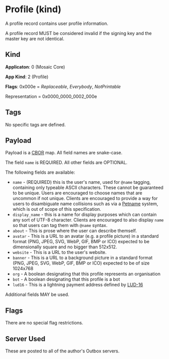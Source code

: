 # Profile (kind)

A profile record contains user profile information.

A profile record MUST be considered invalid if the signing key and the
master key are not identical.

## Kind

**Applicaton**: 0 (Mosaic Core)

**App Kind**: 2 (Profile)

**Flags**: 0x000e = *Replaceable*, *Everybody*, *NotPrintable*

Representation = 0x0000_0000_0002_000e

## Tags

No specific tags are defined.

## Payload

Payload is a [CBOR](https://www.rfc-editor.org/rfc/rfc8949.html) map.
All field names are snake-case.

The field `name` is REQUIRED. All other fields are OPTIONAL.

The following fields are available:

* `name` - (REQUIRED) this is the user's name, used for `@name` tagging,
  containing only typeable ASCII characters. These cannot be guaranteed
  to be unique. Users are encouraged to choose names that are uncommon
  if not unique. Clients are encouraged to provide a way for users to
  disambiguate name collisions such as via a
  [Petname](https://en.wikipedia.org/wiki/Petname) system,
  which is out of scope of this specification.
* `display_name` - this is a name for display purposes which can contain
  any sort of UTF-8 character. Clients are encouraged to also display
  `name` so that users can tag them with `@name` syntax.
* `about` - This is prose where the user can describe themself.
* `avatar` - This is a URL to an avatar (e.g. a profile picture) in a
  standard format (PNG, JPEG, SVG, WebP, GIF, BMP or ICO) expected to be
  dimensionally square and no bigger than 512x512.
* `website` - This is a URL to the user's website.
* `banner` - This is a URL to a background picture in a standard format
  (PNG, JPEG, SVG, WebP, GIF, BMP or ICO) expected to be of size 1024x768
* `org` - A boolean designating that this profile represents an organisation
* `bot` - A boolean designating that this profile is a bot
* `lud16` - This is a lightning payment address
  defined by [LUD-16](https://github.com/lnurl/luds/blob/luds/16.md)

Additional fields MAY be used.

## Flags

There are no special flag restrictions.

## Server Used

These are posted to all of the author's Outbox servers.
